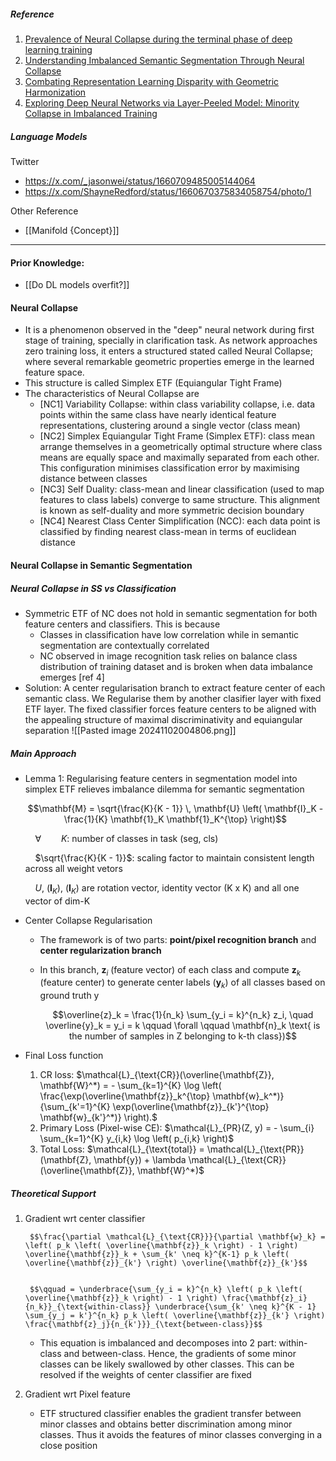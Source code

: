 ##### Reference
1. [Prevalence of Neural Collapse during the terminal phase of deep learning training](https://arxiv.org/abs/2008.08186)
2. [Understanding Imbalanced Semantic Segmentation Through Neural Collapse](https://arxiv.org/abs/2301.01100)
3. [Combating Representation Learning Disparity with Geometric Harmonization](https://arxiv.org/abs/2310.17622)
4. [Exploring Deep Neural Networks via Layer-Peeled Model: Minority Collapse in Imbalanced Training](https://arxiv.org/abs/2101.12699)
##### Language Models
Twitter
  - https://x.com/_jasonwei/status/1660709485005144064
  - https://x.com/ShayneRedford/status/1660670375834058754/photo/1

Other Reference
- [[Manifold {Concept}]]

---
#### Prior Knowledge: 
- [[Do DL models overfit?]]
#### Neural Collapse
- It is a phenomenon observed in the "deep" neural network during first stage of training, specially in clarification task. As network approaches zero training loss, it enters a structured stated called Neural Collapse; where several remarkable geometric properties emerge in the learned feature space.
- This structure is called Simplex ETF (Equiangular Tight Frame)
- The characteristics of Neural Collapse are 
	- [NC1] Variability Collapse: within class variability collapse, i.e. data points within the same class have nearly identical feature representations, clustering around a single vector (class mean)
	- [NC2] Simplex Equiangular Tight Frame (Simplex ETF): class mean arrange themselves in a geometrically optimal structure where class means are equally space and maximally separated from each other. This configuration minimises classification error by maximising distance between classes
	- [NC3] Self Duality: class-mean and linear classification (used to map features to class labels) converge to same structure. This alignment is known as self-duality and more symmetric decision boundary
	- [NC4] Nearest Class Center Simplification (NCC): each data point is classified by finding nearest class-mean in terms of euclidean distance

#### Neural Collapse in Semantic Segmentation
##### Neural Collapse in SS vs Classification
- Symmetric ETF of NC does not hold in semantic segmentation for both feature centers and classifiers. This is because 
	- Classes in classification have low correlation while in semantic segmentation are contextually correlated 
	- NC observed in image recognition task relies on balance class distribution of training dataset and is broken when data imbalance emerges [ref 4]
- Solution: A center regularisation branch to extract feature center of each semantic class. We Regularise them by another clasifier layer with fixed ETF layer. The fixed classifier forces feature centers to be aligned with the appealing structure of maximal discriminativity and equiangular separation
	![[Pasted image 20241102004806.png]]

##### Main Approach
- Lemma 1: Regularising feature centers in segmentation model into simplex ETF relieves imbalance dilemma for semantic segmentation


	$$\mathbf{M} = \sqrt{\frac{K}{K - 1}} \, \mathbf{U} \left( \mathbf{I}_K - \frac{1}{K} \mathbf{1}_K \mathbf{1}_K^{\top} \right)$$

	&nbsp;&nbsp;&nbsp;&nbsp;$\forall \qquad K$: number of classes in task (seg, cls)

	&nbsp;&nbsp;&nbsp;&nbsp;$\sqrt{\frac{K}{K - 1}}$: scaling factor to maintain consistent length across all weight vetors

	&nbsp;&nbsp;&nbsp;&nbsp;$U, \ ( \mathbf{I}_K ), \ ( \mathbf{I}_K )$ are rotation vector, identity vector (K x K) and all one vector of dim-K


- Center Collapse Regularisation
	- The framework is of two parts: **point/pixel recognition branch** and **center regularization branch** 
	- In this branch, $\mathbf{z}_i$ (feature vector) of each class and compute $\mathbf{z}_k$ (feature center) to generate center labels ($\mathbf{y}_k$) of all classes based on ground truth y
		
		
		$$\overline{z}_k = \frac{1}{n_k} \sum_{y_i = k}^{n_k} z_i, \quad \overline{y}_k = y_i = k \qquad \forall \qquad \mathbf{n}_k \text{ is the number of samples in Z belonging to k-th class})$$


- Final Loss function 
	1. CR loss: $\mathcal{L}_{\text{CR}}(\overline{\mathbf{Z}}, \mathbf{W}^*) = - \sum_{k=1}^{K} \log \left( \frac{\exp(\overline{\mathbf{z}}_k^{\top} \mathbf{w}_k^*)}{\sum_{k'=1}^{K} \exp(\overline{\mathbf{z}}_{k'}^{\top} \mathbf{w}_{k'}^*)} \right).$
	2. Primary Loss (Pixel-wise CE): $\mathcal{L}_{PR}(Z, y) = - \sum_{i} \sum_{k=1}^{K} y_{i,k} \log \left( p_{i,k} \right)$
	3. Total Loss: $\mathcal{L}_{\text{total}} = \mathcal{L}_{\text{PR}}(\mathbf{Z}, \mathbf{y}) + \lambda \mathcal{L}_{\text{CR}}(\overline{\mathbf{Z}}, \mathbf{W}^*)$

##### Theoretical Support
1. Gradient wrt center classifier

		
		$$\frac{\partial \mathcal{L}_{\text{CR}}}{\partial \mathbf{w}_k} = \left( p_k \left( \overline{\mathbf{z}}_k \right) - 1 \right) \overline{\mathbf{z}}_k + \sum_{k' \neq k}^{K-1} p_k \left( \overline{\mathbf{z}}_{k'} \right) \overline{\mathbf{z}}_{k'}$$
		

		$$\qquad = \underbrace{\sum_{y_i = k}^{n_k} \left( p_k \left( \overline{\mathbf{z}}_k \right) - 1 \right) \frac{\mathbf{z}_i}{n_k}}_{\text{within-class}} \underbrace{\sum_{k' \neq k}^{K - 1} \sum_{y_j = k'}^{n_k} p_k \left( \overline{\mathbf{z}}_{k'} \right) \frac{\mathbf{z}_j}{n_{k'}}}_{\text{between-class}}$$

	+ This equation is imbalanced and decomposes into 2 part: within-class and between-class. Hence, the gradients of some minor classes can be likely swallowed by other classes. This can be resolved if the weights of center classifier are fixed
2. Gradient wrt Pixel feature
	- ETF structured classifier enables the gradient transfer between minor classes and obtains better discrimination among minor classes. Thus it avoids the features of minor classes converging in a close position